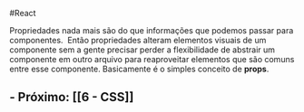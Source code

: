 #React

Propriedades nada mais são do que informações que podemos passar para componentes.  Então propriedades alteram elementos visuais de um componente sem a gente precisar perder a flexibilidade de abstrair um componente em outro arquivo para reaproveitar elementos que são comuns entre esse componente. Basicamente é o simples conceito de **props**.

## - Próximo: [[6 - CSS]]